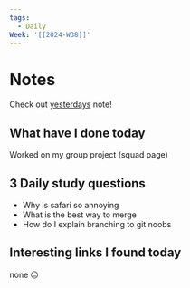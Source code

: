 ```yaml
---
tags:
  - Daily
Week: '[[2024-W38]]'
---
```

# Notes
Check out [yesterdays](2024-09-17) note!
## What have I done today
Worked on my group project (squad page)
## 3 Daily study questions
- Why is safari so annoying
- What is the best way to merge
- How do I explain branching to git noobs

## Interesting links I found today
none 😔